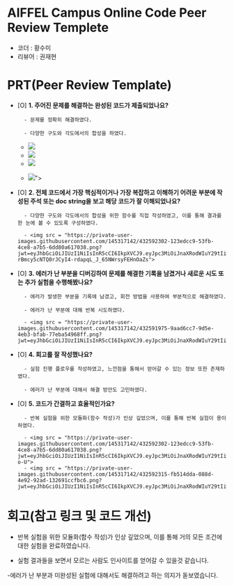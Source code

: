 # AIFFEL Campus Online Code Peer Review Templete
- 코더 : 황수미
- 리뷰어 : 권재현


# PRT(Peer Review Template)
- [O]  **1. 주어진 문제를 해결하는 완성된 코드가 제출되었나요?**
 
        - 문제를 정확히 해결하였다.
  
        - 다양한 구도와 각도에서의 합성을 하였다.

  - <img src ="https://private-user-images.githubusercontent.com/145317142/432569984-9a03dbee-c5da-4821-a19e-95d2841cb8a0.png?jwt=eyJhbGciOiJIUzI1NiIsInR5cCI6IkpXVCJ9.eyJpc3MiOiJnaXRodWIuY29tIiwiYXVkIjoicmF3LmdpdGh1YnVzZXJjb250ZW50LmNvbSIsImtleSI6ImtleTUiLCJleHAiOjE3NDQzNTA1MzksIm5iZiI6MTc0NDM1MDIzOSwicGF0aCI6Ii8xNDUzMTcxNDIvNDMyNTY5OTg0LTlhMDNkYmVlLWM1ZGEtNDgyMS1hMTllLTk1ZDI4NDFjYjhhMC5wbmc_WC1BbXotQWxnb3JpdGhtPUFXUzQtSE1BQy1TSEEyNTYmWC1BbXotQ3JlZGVudGlhbD1BS0lBVkNPRFlMU0E1M1BRSzRaQSUyRjIwMjUwNDExJTJGdXMtZWFzdC0xJTJGczMlMkZhd3M0X3JlcXVlc3QmWC1BbXotRGF0ZT0yMDI1MDQxMVQwNTQzNTlaJlgtQW16LUV4cGlyZXM9MzAwJlgtQW16LVNpZ25hdHVyZT1kOWFjYjg1YmNjYTdiMmM4NTE1Y2Q1ZWU2NTgzNTEzNDdlYTZlNzM3OGM2MjVkNjBiODY3ZWMwZGQ5YzM3MTQ2JlgtQW16LVNpZ25lZEhlYWRlcnM9aG9zdCJ9.8Nl0vM0ZbIM18LboC0GKV_wWFHsOB10NgI5QF2G7kYE">

  - <img src = "https://private-user-images.githubusercontent.com/145317142/432570002-aa016d64-dcfe-4401-975a-068568a6ac0f.png?jwt=eyJhbGciOiJIUzI1NiIsInR5cCI6IkpXVCJ9.eyJpc3MiOiJnaXRodWIuY29tIiwiYXVkIjoicmF3LmdpdGh1YnVzZXJjb250ZW50LmNvbSIsImtleSI6ImtleTUiLCJleHAiOjE3NDQzNTA1MzksIm5iZiI6MTc0NDM1MDIzOSwicGF0aCI6Ii8xNDUzMTcxNDIvNDMyNTcwMDAyLWFhMDE2ZDY0LWRjZmUtNDQwMS05NzVhLTA2ODU2OGE2YWMwZi5wbmc_WC1BbXotQWxnb3JpdGhtPUFXUzQtSE1BQy1TSEEyNTYmWC1BbXotQ3JlZGVudGlhbD1BS0lBVkNPRFlMU0E1M1BRSzRaQSUyRjIwMjUwNDExJTJGdXMtZWFzdC0xJTJGczMlMkZhd3M0X3JlcXVlc3QmWC1BbXotRGF0ZT0yMDI1MDQxMVQwNTQzNTlaJlgtQW16LUV4cGlyZXM9MzAwJlgtQW16LVNpZ25hdHVyZT1jZjY5NGQ5MWFmYzQ3MzkwMTI4N2Q4NGQxNzM4MWJlNjRiZThkMDk2Mzg1MjM0NTVlMzE3ZGVkNzlkNWRjOTFkJlgtQW16LVNpZ25lZEhlYWRlcnM9aG9zdCJ9.w1N4NFDRY4D7gxh0wF4SShD5sGD2x9a7-j-n0F-hTxA">

  - <img src = "https://private-user-images.githubusercontent.com/145317142/432570037-fdab4347-9d2c-4e01-bc0e-1038046c7c52.png?jwt=eyJhbGciOiJIUzI1NiIsInR5cCI6IkpXVCJ9.eyJpc3MiOiJnaXRodWIuY29tIiwiYXVkIjoicmF3LmdpdGh1YnVzZXJjb250ZW50LmNvbSIsImtleSI6ImtleTUiLCJleHAiOjE3NDQzNTA1MzksIm5iZiI6MTc0NDM1MDIzOSwicGF0aCI6Ii8xNDUzMTcxNDIvNDMyNTcwMDM3LWZkYWI0MzQ3LTlkMmMtNGUwMS1iYzBlLTEwMzgwNDZjN2M1Mi5wbmc_WC1BbXotQWxnb3JpdGhtPUFXUzQtSE1BQy1TSEEyNTYmWC1BbXotQ3JlZGVudGlhbD1BS0lBVkNPRFlMU0E1M1BRSzRaQSUyRjIwMjUwNDExJTJGdXMtZWFzdC0xJTJGczMlMkZhd3M0X3JlcXVlc3QmWC1BbXotRGF0ZT0yMDI1MDQxMVQwNTQzNTlaJlgtQW16LUV4cGlyZXM9MzAwJlgtQW16LVNpZ25hdHVyZT0xN2Q5NGVjZmFlMGUzNzI3ZjMxNTY4ODk4NTJiYTJlYThhNjBjZDExMWVmMWQwOGU2ODNhYWYxZTU5ZDQ0YzJiJlgtQW16LVNpZ25lZEhlYWRlcnM9aG9zdCJ9.s5Z5C5oxrg9xEr6v8Ud0w7uwNJHIdtsBwD7YR-sn6Tc">

  - <img src = "https://private-user-images.githubusercontent.com/145317142/432570057-5a8ec6d2-8cc1-4729-b9c6-ccfaa614d57e.png?jwt=eyJhbGciOiJIUzI1NiIsInR5cCI6IkpXVCJ9.eyJpc3MiOiJnaXRodWIuY29tIiwiYXVkIjoicmF3LmdpdGh1YnVzZXJjb250ZW50LmNvbSIsImtleSI6ImtleTUiLCJleHAiOjE3NDQzNTA1MzksIm5iZiI6MTc0NDM1MDIzOSwicGF0aCI6Ii8xNDUzMTcxNDIvNDMyNTcwMDU3LTVhOGVjNmQyLThjYzEtNDcyOS1iOWM2LWNjZmFhNjE0ZDU3ZS5wbmc_WC1BbXotQWxnb3JpdGhtPUFXUzQtSE1BQy1TSEEyNTYmWC1BbXotQ3JlZGVudGlhbD1BS0lBVkNPRFlMU0E1M1BRSzRaQSUyRjIwMjUwNDExJTJGdXMtZWFzdC0xJTJGczMlMkZhd3M0X3JlcXVlc3QmWC1BbXotRGF0ZT0yMDI1MDQxMVQwNTQzNTlaJlgtQW16LUV4cGlyZXM9MzAwJlgtQW16LVNpZ25hdHVyZT0zYmE2ODhlMzRmMTRkY2NhMjZjMDk5YzRiNjVjMWFjOTM1YzIyZGNhNzNjN2YzYjVjN2I5NDMyYTFhMDhlY2RiJlgtQW16LVNpZ25lZEhlYWRlcnM9aG9zdCJ9.LzWxQX42lo9Mj-MaJCoMzKPI8UjGCgwhbMLSc0L9LIA">">
  
    
- [O]  **2. 전체 코드에서 가장 핵심적이거나 가장 복잡하고 이해하기 어려운 부분에 작성된 
주석 또는 doc string을 보고 해당 코드가 잘 이해되었나요?**

        - 다양한 구도와 각도에서의 합성을 위한 함수를 직접 작성하였고, 이를 통해 결과를 한 눈에 볼 수 있도록 구성하였다.
  
        - <img src = "https://private-user-images.githubusercontent.com/145317142/432592302-123edcc9-53fb-4ce8-a7b5-6dd80a617038.png?jwt=eyJhbGciOiJIUzI1NiIsInR5cCI6IkpXVCJ9.eyJpc3MiOiJnaXRodWIuY29tIiwiYXVkIjoicmF3LmdpdGh1YnVzZXJjb250ZW50LmNvbSIsImtleSI6ImtleTUiLCJleHAiOjE3NDQzNDM2MjksIm5iZiI6MTc0NDM0MzMyOSwicGF0aCI6Ii8xNDUzMTcxNDIvNDMyNTkyMzAyLTEyM2VkY2M5LTUzZmItNGNlOC1hN2I1LTZkZDgwYTYxNzAzOC5wbmc_WC1BbXotQWxnb3JpdGhtPUFXUzQtSE1BQy1TSEEyNTYmWC1BbXotQ3JlZGVudGlhbD1BS0lBVkNPRFlMU0E1M1BRSzRaQSUyRjIwMjUwNDExJTJGdXMtZWFzdC0xJTJGczMlMkZhd3M0X3JlcXVlc3QmWC1BbXotRGF0ZT0yMDI1MDQxMVQwMzQ4NDlaJlgtQW16LUV4cGlyZXM9MzAwJlgtQW16LVNpZ25hdHVyZT03NDZjNzM1YzYxMWEwMjU5MWNjZWY5MzRkZDk1NWQ3YTA4ZGQ1YzYxYTFkOGM0OGJlZGQ4YWNjMjNmZGQwNWY0JlgtQW16LVNpZ25lZEhlYWRlcnM9aG9zdCJ9.-rBmcy5cNTQ0rJCyI4-rdapqL_J_65NWrsyFEHnOaZs">
        
- [O]  **3. 에러가 난 부분을 디버깅하여 문제를 해결한 기록을 남겼거나
새로운 시도 또는 추가 실험을 수행해봤나요?**

        - 에러가 발생한 부분을 기록에 남겼고, 회전 방법을 사용하여 부분적으로 해결하였다.
  
        - 에러가 난 부분에 대해 반복 시도하였다.
  
        - <img src = "https://private-user-images.githubusercontent.com/145317142/432591975-9aad6cc7-9d5e-4eb3-bfab-77eba54968ff.png?jwt=eyJhbGciOiJIUzI1NiIsInR5cCI6IkpXVCJ9.eyJpc3MiOiJnaXRodWIuY29tIiwiYXVkIjoicmF3LmdpdGh1YnVzZXJjb250ZW50LmNvbSIsImtleSI6ImtleTUiLCJleHAiOjE3NDQzNTA1MzksIm5iZiI6MTc0NDM1MDIzOSwicGF0aCI6Ii8xNDUzMTcxNDIvNDMyNTkxOTc1LTlhYWQ2Y2M3LTlkNWUtNGViMy1iZmFiLTc3ZWJhNTQ5NjhmZi5wbmc_WC1BbXotQWxnb3JpdGhtPUFXUzQtSE1BQy1TSEEyNTYmWC1BbXotQ3JlZGVudGlhbD1BS0lBVkNPRFlMU0E1M1BRSzRaQSUyRjIwMjUwNDExJTJGdXMtZWFzdC0xJTJGczMlMkZhd3M0X3JlcXVlc3QmWC1BbXotRGF0ZT0yMDI1MDQxMVQwNTQzNTlaJlgtQW16LUV4cGlyZXM9MzAwJlgtQW16LVNpZ25hdHVyZT0yMGM3NGE1NjI1MzA4ZTk1M2Y5MjhhNDc5M2VjZmFiZTg4ZjRiMWUwNTg3OWQ4N2U4N2ZhMDRlNGY1NTVlZmNhJlgtQW16LVNpZ25lZEhlYWRlcnM9aG9zdCJ9.UO05IUmIw6bDhjwBt45DOWTWq7r0cyUxf1UKJD5pGSk">
        
- [O]  **4. 회고를 잘 작성했나요?**
 
        - 실험 진행 플로우를 작성하였고, 느낀점을 통해서 얻어갈 수 있는 정보 또한 존재하였다.
  
        - 에러가 난 부분에 대해서 해결 방안도 고민하였다.
        
- [O]  **5. 코드가 간결하고 효율적인가요?**
 
        - 반복 실험을 위한 모듈화(함수 작성)가 인상 깊었으며, 이를 통해 반복 실험이 용이하였다.

        - <img src = "https://private-user-images.githubusercontent.com/145317142/432592302-123edcc9-53fb-4ce8-a7b5-6dd80a617038.png?jwt=eyJhbGciOiJIUzI1NiIsInR5cCI6IkpXVCJ9.eyJpc3MiOiJnaXRodWIuY29tIiwiYXVkIjoicmF3LmdpdGh1YnVzZXJjb250ZW50LmNvbSIsImtleSI6ImtleTUiLCJleHAiOjE3NDQzNTA1MzksIm5iZiI6MTc0NDM1MDIzOSwicGF0aCI6Ii8xNDUzMTcxNDIvNDMyNTkyMzAyLTEyM2VkY2M5LTUzZmItNGNlOC1hN2I1LTZkZDgwYTYxNzAzOC5wbmc_WC1BbXotQWxnb3JpdGhtPUFXUzQtSE1BQy1TSEEyNTYmWC1BbXotQ3JlZGVudGlhbD1BS0lBVkNPRFlMU0E1M1BRSzRaQSUyRjIwMjUwNDExJTJGdXMtZWFzdC0xJTJGczMlMkZhd3M0X3JlcXVlc3QmWC1BbXotRGF0ZT0yMDI1MDQxMVQwNTQzNTlaJlgtQW16LUV4cGlyZXM9MzAwJlgtQW16LVNpZ25hdHVyZT05ZmJiZGUzODIzMzU4ZjI3MzE4NWUzZjI0ZDkwMzA0MzhmYjYxZTE1ZjA2ZTNiY2M0MjA3MTY0YmVkYTU5NTVmJlgtQW16LVNpZ25lZEhlYWRlcnM9aG9zdCJ9.PExqUijGHTvFiHILqkaQ2eCrg5iugKMRvGL3Eox-o-U">
        - <img src = "https://private-user-images.githubusercontent.com/145317142/432592315-fb514dda-088d-4e92-92ad-132691ccfbc6.png?jwt=eyJhbGciOiJIUzI1NiIsInR5cCI6IkpXVCJ9.eyJpc3MiOiJnaXRodWIuY29tIiwiYXVkIjoicmF3LmdpdGh1YnVzZXJjb250ZW50LmNvbSIsImtleSI6ImtleTUiLCJleHAiOjE3NDQzNTA1MzksIm5iZiI6MTc0NDM1MDIzOSwicGF0aCI6Ii8xNDUzMTcxNDIvNDMyNTkyMzE1LWZiNTE0ZGRhLTA4OGQtNGU5Mi05MmFkLTEzMjY5MWNjZmJjNi5wbmc_WC1BbXotQWxnb3JpdGhtPUFXUzQtSE1BQy1TSEEyNTYmWC1BbXotQ3JlZGVudGlhbD1BS0lBVkNPRFlMU0E1M1BRSzRaQSUyRjIwMjUwNDExJTJGdXMtZWFzdC0xJTJGczMlMkZhd3M0X3JlcXVlc3QmWC1BbXotRGF0ZT0yMDI1MDQxMVQwNTQzNTlaJlgtQW16LUV4cGlyZXM9MzAwJlgtQW16LVNpZ25hdHVyZT1mMjAxNGU5ZmM5ODdlYTc3ZTAxNjY0NmMzYmJjNTEzZGRmN2FmZWJhNTY3NDU3YTU2ZTEzMGU0NDM5ZWYyMzZmJlgtQW16LVNpZ25lZEhlYWRlcnM9aG9zdCJ9.vzIohmxD58eI3yB_szbvpyIw9rJvZR4r29afkkbwdWs">


# 회고(참고 링크 및 코드 개선)

- 반복 실험을 위한 모듈화(함수 작성)가 인상 깊었으며, 이를 통해 거의 모든 조건에 대한 실험을 완료하였습니다.
 
- 실험 결과들을 보면서 모르는 사람도 인사이트를 얻어갈 수 있을것 같습니다.

-에러가 난 부분과 미완성된 실험에 대해서도 해결하려고 하는 의지가 돋보였습니다.

